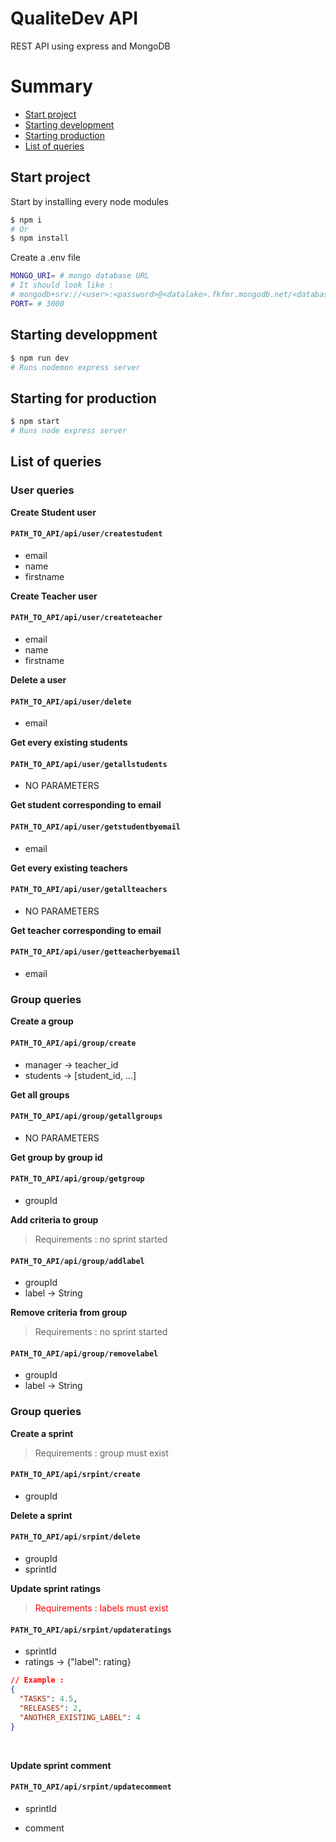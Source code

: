# QualiteDev API

REST API using express and MongoDB

# Summary

- [Start project](#init)
- [Starting development](#dev)
- [Starting production](#prod)
- [List of queries](#queries)

## Start project <a id="init"/>

Start by installing every node modules

```sh
$ npm i
# Or
$ npm install
```

Create a .env file

```sh
MONGO_URI= # mongo database URL
# It should look like :
# mongodb+srv://<user>:<password>@<datalake>.fkfmr.mongodb.net/<database>?retryWrites=true&w=majority
PORT= # 3000
```

## Starting developpment <a id="dev"/>

```sh
$ npm run dev
# Runs nodemon express server
```

## Starting for production <a id="prod"/>

```sh
$ npm start
# Runs node express server
```

## List of queries <a id="queries"/>

### User queries

**Create Student user**

#### `PATH_TO_API/api/user/createstudent`

- email
- name
- firstname
  <br/>

**Create Teacher user**

#### `PATH_TO_API/api/user/createteacher`

- email
- name
- firstname
  <br/>

**Delete a user**

#### `PATH_TO_API/api/user/delete`

- email
  <br/>

**Get every existing students**

#### `PATH_TO_API/api/user/getallstudents`

- NO PARAMETERS
  <br/>

**Get student corresponding to email**

#### `PATH_TO_API/api/user/getstudentbyemail`

- email
  <br/>

**Get every existing teachers**

#### `PATH_TO_API/api/user/getallteachers`

- NO PARAMETERS
  <br/>

**Get teacher corresponding to email**

#### `PATH_TO_API/api/user/getteacherbyemail`

- email
  <br/>

### Group queries

**Create a group**

#### `PATH_TO_API/api/group/create`

- manager -> teacher_id
- students -> [student_id, ...]
  <br/>

**Get all groups**

#### `PATH_TO_API/api/group/getallgroups`

- NO PARAMETERS
  <br/>

**Get group by group id**

#### `PATH_TO_API/api/group/getgroup`

- groupId
  <br/>

**Add criteria to group**

> Requirements : no sprint started

#### `PATH_TO_API/api/group/addlabel`

- groupId
- label -> String
  <br/>

**Remove criteria from group**

> Requirements : no sprint started

#### `PATH_TO_API/api/group/removelabel`

- groupId
- label -> String
  <br/>

### Group queries

**Create a sprint**

> Requirements : group must exist

#### `PATH_TO_API/api/srpint/create`

- groupId
  <br/>

**Delete a sprint**

#### `PATH_TO_API/api/srpint/delete`

- groupId
- sprintId
  <br/>

**Update sprint ratings**

> <style>o{color:red;}</style><o>Requirements : labels must exist</o>

#### `PATH_TO_API/api/srpint/updateratings`

- sprintId
- ratings -> {"label": rating}

```json
// Example :
{
  "TASKS": 4.5,
  "RELEASES": 2,
  "ANOTHER_EXISTING_LABEL": 4
}
```

  <br/>

**Update sprint comment**

#### `PATH_TO_API/api/srpint/updatecomment`

- sprintId
- comment

  <br/>
